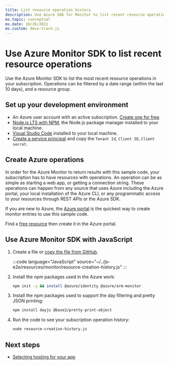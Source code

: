 ```yaml
---
title: List resource operation history
description: Use Azure SDK for Monitor to list recent resource operations. 
ms.topic: conceptual
ms.date: 10/26/2021
ms.custom: devx-track-js
---
```


# Use Azure Monitor SDK to list recent resource operations

Use the Azure Monitor SDK to list the most recent resource operations in your subscription. Operations can be filtered by a date range (within the last 10 days), and a resource group.

## Set up your development environment

- An Azure user account with an active subscription. [Create one for free](https://azure.microsoft.com/free/).
- [Node.js LTS with NPM](https://nodejs.org/en/download), the Node.js package manager installed to your local machine.
- [Visual Studio Code](https://code.visualstudio.com/) installed to your local machine. 
- [Create a service principal](../../core/nodejs-sdk-azure-authenticate.md?tabs=azure-sdk-for-javascript#1-create-a-service-principal) and copy the `Tenant Id`, `Client ID`, `Client secret`.

## Create Azure operations

In order for the Azure Monitor to return results with this sample code, your subscription has to have resources with operations. An operation can be as simple as starting a web app, or getting a connection string. These operations can happen from any source that uses Azure including the Azure portal, your local installation of the Azure CLI, or any programmatic access to your resources through REST APIs or the Azure SDK.

If you are new to Azure, the [Azure portal](https://portal.azure.com) is the quickest way to create monitor entries to use this sample code.

Find a [free resource](https://azure.microsoft.com/en-us/pricing/free-services/) then create it in the Azure portal.

## Use Azure Monitor SDK with JavaScript

1. Create a file or [copy the file from GitHub](https://github.com/Azure-Samples/js-e2e/blob/main/resources/monitor/resource-creation-history.js).

    :::code language="JavaScript" source="~/../js-e2e/resources/monitor/resource-creation-history.js"  :::

1. Install the npm packages used in the Azure work:

    ```bash
    npm init -y && install @azure/identity @azure/arm-monitor
    ```

1. Install the npm packages used to support the day filtering and pretty JSON printing:

    ```bash
    npm install dayjs @base2/pretty-print-object
    ```

1. Run the code to see your subscription operation history:

    ```bash
    node resource-creation-history.js
    ```

## Next steps

* [Selecting hosting for your app](../select-hosting-service.md)
